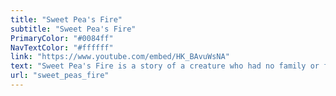 ```yaml
---
title: "Sweet Pea's Fire"
subtitle: "Sweet Pea's Fire"
PrimaryColor: "#0084ff"
NavTextColor: "#ffffff"
link: "https://www.youtube.com/embed/HK_BAvuWsNA"
text: "Sweet Pea's Fire is a story of a creature who had no family or friends to talk to. Sweet Pea tells a fire spirit all about her life after an encounter with one, until she learns she failed to keep the fire going. In which the fire spirit perishes and Sweet Pea realizes what she's done wrong. Sweet Pea's Fire is a fantastic illustration of the neglection cycle. Sweet Pea was neglected by her family in this narrative, and in order to avoid being neglected herself, she neglected others."
url: "sweet_peas_fire"
---
```

